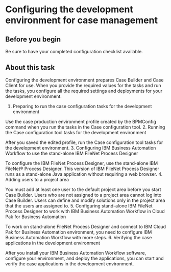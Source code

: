 # Configuring the development environment for case management

## Before you begin

Be sure to have your completed configuration checklist available.

## About this task

Configuring the development environment prepares Case Builder and Case Client for use. When you provide the
required values for the tasks and run the tasks, you configure all the required settings and
deployments for your development environment.

1. Preparing to run the case configuration tasks for the development environment

Use the case production environment profile created by the BPMConfig command when you run the tasks in the Case configuration tool.
2. Running the Case configuration tool tasks for the development environment

After you saved the edited profile, run the Case configuration tool tasks for the development environment.
3. Configuring IBM Business Automation Workflow to use the stand-alone IBM FileNet Process Designer

To configure the IBM FileNet Process Designer, use the stand-alone IBM FileNet® Process Designer. This version of IBM FileNet Process Designer runs as a stand-alone Java application without requiring a web browser.
4. Adding users to a project area

You must add at least one user to the default project area before you start Case Builder. Users who are not assigned to a project area cannot log into Case Builder. Users can define and modify solutions only in the project area that the users are assigned to.
5. Configuring stand-alone IBM FileNet Process Designer to work with IBM Business Automation Workflow in Cloud Pak for Business Automation

To work on stand-alone FileNet Process Designer and connect to IBM Cloud Pak for Business Automation environment, you need to configure IBM Business Automation Workflow with more steps.
6. Verifying the case applications in the development environment

After you install your IBM Business Automation Workflow software, configure your environment, and deploy the applications, you can start and verify the case applications in the development environment.